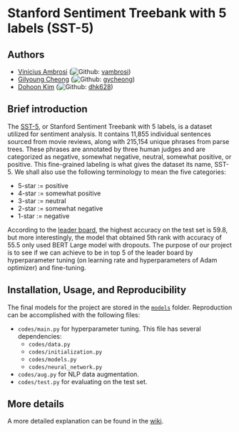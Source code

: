 # Stanford Sentiment Treebank with 5 labels (SST-5)

## Authors
- [Vinicius Ambrosi](https://www.linkedin.com/in/vinicius-ambrosi/) (![Github](http://i.imgur.com/9I6NRUm.png):
    [vambrosi](https://github.com/vambrosi))
- [Gilyoung Cheong](https://www.linkedin.com/in/gycheong/) (![Github](http://i.imgur.com/9I6NRUm.png):
    [gycheong](https://github.com/gycheong))
- [Dohoon Kim](https://www.linkedin.com/in/dohoonkim95/) (![Github](http://i.imgur.com/9I6NRUm.png):
    [dhk628](https://github.com/dhk628))

## Brief introduction

The [SST-5](https://paperswithcode.com/dataset/sst-5), or Stanford Sentiment Treebank with 5 labels, is a dataset utilized for sentiment analysis. It contains 11,855 individual sentences sourced from movie reviews, along with 215,154 unique phrases from parse trees. These phrases are annotated by three human judges and are categorized as negative, somewhat negative, neutral, somewhat positive, or positive. This fine-grained labeling is what gives the dataset its name, SST-5. We shall also use the following terminology to mean the five categories:

* 5-star := positive 
* 4-star := somewhat positive
* 3-star := neutral
* 2-star := somewhat negative
* 1-star := negative

According to the [leader board](https://paperswithcode.com/sota/sentiment-analysis-on-sst-5-fine-grained/), the highest accuracy on the test set is 59.8, but more interestingly, the model that obtained 5th rank with accuracy of 55.5 only used BERT Large model with dropouts. The purpose of our project is to see if we can achieve to be in top 5 of the leader board by hyperparameter tuning (on learning rate and hyperparameters of Adam optimizer) and fine-tuning.

## Installation, Usage, and Reproducibility
The final models for the project are stored in the [`models`](https://github.com/dhk628/erdos-deeplearning-sentimentanalysis/tree/main/models) folder. Reproduction can be accomplished with the following files:

* `codes/main.py` for hyperparameter tuning. This file has several dependencies:
  * `codes/data.py`
  * `codes/initialization.py`
  * `codes/models.py`
  * `codes/neural_network.py`
* `codes/aug.py` for NLP data augmentation.
* `codes/test.py` for evaluating on the test set.

## More details
A more detailed explanation can be found in the [wiki](https://github.com/dhk628/erdos-deeplearning-sentimentanalysis/wiki).
